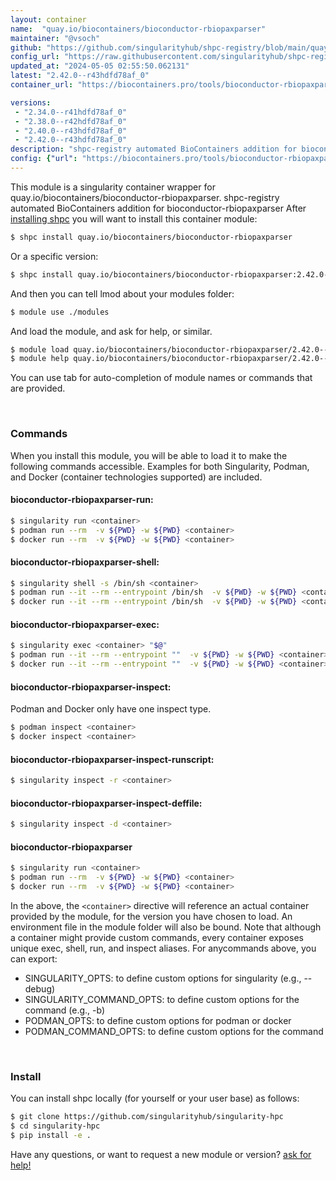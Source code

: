 ```yaml
---
layout: container
name:  "quay.io/biocontainers/bioconductor-rbiopaxparser"
maintainer: "@vsoch"
github: "https://github.com/singularityhub/shpc-registry/blob/main/quay.io/biocontainers/bioconductor-rbiopaxparser/container.yaml"
config_url: "https://raw.githubusercontent.com/singularityhub/shpc-registry/main/quay.io/biocontainers/bioconductor-rbiopaxparser/container.yaml"
updated_at: "2024-05-05 02:55:50.062131"
latest: "2.42.0--r43hdfd78af_0"
container_url: "https://biocontainers.pro/tools/bioconductor-rbiopaxparser"

versions:
 - "2.34.0--r41hdfd78af_0"
 - "2.38.0--r42hdfd78af_0"
 - "2.40.0--r43hdfd78af_0"
 - "2.42.0--r43hdfd78af_0"
description: "shpc-registry automated BioContainers addition for bioconductor-rbiopaxparser"
config: {"url": "https://biocontainers.pro/tools/bioconductor-rbiopaxparser", "maintainer": "@vsoch", "description": "shpc-registry automated BioContainers addition for bioconductor-rbiopaxparser", "latest": {"2.42.0--r43hdfd78af_0": "sha256:196a37cc4cbc4a7112bffc9ab1f04777d387db149e345dfdc35833faae18b2f7"}, "tags": {"2.34.0--r41hdfd78af_0": "sha256:26d4caad7dad9b5cf8686b7e425ac58b8591f64a4d860b17bf4acf22aea137cf", "2.38.0--r42hdfd78af_0": "sha256:2ebcfbcb6d66f90a3bdffd7f0b0ac6e72f5ee576a626d03a990dafc2f7cc8e68", "2.40.0--r43hdfd78af_0": "sha256:93d56c5fb8025ea413d0c8f90fb93effe6dc1d0104b4ca18d3b0c06769f2e055", "2.42.0--r43hdfd78af_0": "sha256:196a37cc4cbc4a7112bffc9ab1f04777d387db149e345dfdc35833faae18b2f7"}, "docker": "quay.io/biocontainers/bioconductor-rbiopaxparser"}
---
```


This module is a singularity container wrapper for quay.io/biocontainers/bioconductor-rbiopaxparser.
shpc-registry automated BioContainers addition for bioconductor-rbiopaxparser
After [installing shpc](#install) you will want to install this container module:


```bash
$ shpc install quay.io/biocontainers/bioconductor-rbiopaxparser
```

Or a specific version:

```bash
$ shpc install quay.io/biocontainers/bioconductor-rbiopaxparser:2.42.0--r43hdfd78af_0
```

And then you can tell lmod about your modules folder:

```bash
$ module use ./modules
```

And load the module, and ask for help, or similar.

```bash
$ module load quay.io/biocontainers/bioconductor-rbiopaxparser/2.42.0--r43hdfd78af_0
$ module help quay.io/biocontainers/bioconductor-rbiopaxparser/2.42.0--r43hdfd78af_0
```

You can use tab for auto-completion of module names or commands that are provided.

<br>

### Commands

When you install this module, you will be able to load it to make the following commands accessible.
Examples for both Singularity, Podman, and Docker (container technologies supported) are included.

#### bioconductor-rbiopaxparser-run:

```bash
$ singularity run <container>
$ podman run --rm  -v ${PWD} -w ${PWD} <container>
$ docker run --rm  -v ${PWD} -w ${PWD} <container>
```

#### bioconductor-rbiopaxparser-shell:

```bash
$ singularity shell -s /bin/sh <container>
$ podman run --it --rm --entrypoint /bin/sh  -v ${PWD} -w ${PWD} <container>
$ docker run --it --rm --entrypoint /bin/sh  -v ${PWD} -w ${PWD} <container>
```

#### bioconductor-rbiopaxparser-exec:

```bash
$ singularity exec <container> "$@"
$ podman run --it --rm --entrypoint ""  -v ${PWD} -w ${PWD} <container> "$@"
$ docker run --it --rm --entrypoint ""  -v ${PWD} -w ${PWD} <container> "$@"
```

#### bioconductor-rbiopaxparser-inspect:

Podman and Docker only have one inspect type.

```bash
$ podman inspect <container>
$ docker inspect <container>
```

#### bioconductor-rbiopaxparser-inspect-runscript:

```bash
$ singularity inspect -r <container>
```

#### bioconductor-rbiopaxparser-inspect-deffile:

```bash
$ singularity inspect -d <container>
```



#### bioconductor-rbiopaxparser

```bash
$ singularity run <container>
$ podman run --rm  -v ${PWD} -w ${PWD} <container>
$ docker run --rm  -v ${PWD} -w ${PWD} <container>
```


In the above, the `<container>` directive will reference an actual container provided
by the module, for the version you have chosen to load. An environment file in the
module folder will also be bound. Note that although a container
might provide custom commands, every container exposes unique exec, shell, run, and
inspect aliases. For anycommands above, you can export:

 - SINGULARITY_OPTS: to define custom options for singularity (e.g., --debug)
 - SINGULARITY_COMMAND_OPTS: to define custom options for the command (e.g., -b)
 - PODMAN_OPTS: to define custom options for podman or docker
 - PODMAN_COMMAND_OPTS: to define custom options for the command

<br>

### Install

You can install shpc locally (for yourself or your user base) as follows:

```bash
$ git clone https://github.com/singularityhub/singularity-hpc
$ cd singularity-hpc
$ pip install -e .
```

Have any questions, or want to request a new module or version? [ask for help!](https://github.com/singularityhub/singularity-hpc/issues)